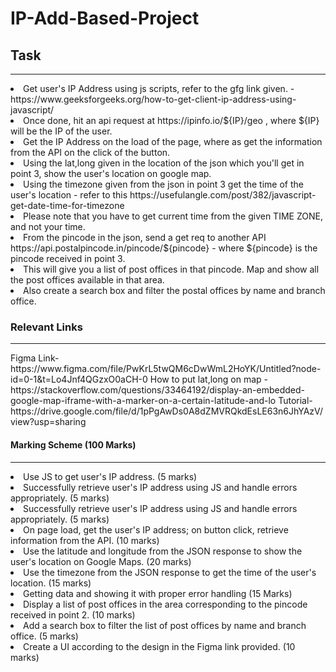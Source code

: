# IP-Add-Based-Project

<h2>Task</h2>
<hr>
<li>Get user's IP Address using js scripts, refer to the gfg link given. 
- https://www.geeksforgeeks.org/how-to-get-client-ip-address-using-javascript/</li>
<li>Once done, hit an api request at https://ipinfo.io/${IP}/geo , where ${IP} will be the IP of the user.</li>
<li>Get the IP Address on the load of the page, where as get the information from the API on the click of the button.</li>
<li>Using the lat,long given in the location of the json which you'll get in point 3, show the user's location on google map.</li>
<li>Using the timezone given from the json in point 3 get the time of the user's location - refer to this https://usefulangle.com/post/382/javascript-get-date-time-for-timezone</li>
<li>Please note that you have to get current time from the given TIME ZONE, and not your time.</li>
<li>From the pincode in the json, send a get req to another API https://api.postalpincode.in/pincode/${pincode} - where ${pincode} is the pincode received in point 3.</li>
<li>This will give you a list of post offices in that pincode. Map and show all the post offices available in that area.</li>
<li>Also create a search box and filter the postal offices by name and branch office.</li>
<h3>Relevant Links</h3>
<hr>
Figma Link- https://www.figma.com/file/PwKrL5twQM6cDwWmL2HoYK/Untitled?node-id=0-1&t=Lo4Jnf4QGzxO0aCH-0
How to put lat,long on map - https://stackoverflow.com/questions/33464192/display-an-embedded-google-map-iframe-with-a-marker-on-a-certain-latitude-and-lo
Tutorial- https://drive.google.com/file/d/1pPgAwDs0A8dZMVRQkdEsLE63n6JhYAzV/view?usp=sharing

<h4>Marking Scheme (100 Marks)</h4>
<hr>
<li>Use JS to get user's IP address. (5 marks)
<li>Successfully retrieve user's IP address using JS and handle errors appropriately. (5 marks)
<li>Successfully retrieve user's IP address using JS and handle errors appropriately. (5 marks)
<li>On page load, get the user's IP address; on button click, retrieve information from the API. (10 marks)
<li>Use the latitude and longitude from the JSON response to show the user's location on Google Maps. (20 marks)
<li>Use the timezone from the JSON response to get the time of the user's location. (15 marks)
<li>Getting data and showing it with proper error handling (15 Marks)
<li>Display a list of post offices in the area corresponding to the pincode received in point 2. (10 marks)
<li>Add a search box to filter the list of post offices by name and branch office. (5 marks)
<li>Create a UI according to the design in the Figma link provided. (10 marks)
